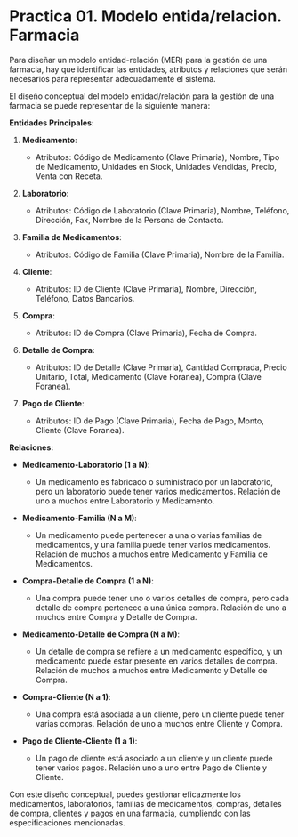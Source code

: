 # Practica 01. Modelo entida/relacion. Farmacia

Para diseñar un modelo entidad-relación (MER) para la gestión de una farmacia, hay que identificar las entidades, atributos y relaciones que serán necesarios para representar adecuadamente el sistema.

El diseño conceptual del modelo entidad/relación para la gestión de una farmacia se puede representar de la siguiente manera:

**Entidades Principales:**

1. **Medicamento**:
   - Atributos: Código de Medicamento (Clave Primaria), Nombre, Tipo de Medicamento, Unidades en Stock, Unidades Vendidas, Precio, Venta con Receta.

2. **Laboratorio**:
   - Atributos: Código de Laboratorio (Clave Primaria), Nombre, Teléfono, Dirección, Fax, Nombre de la Persona de Contacto.

3. **Familia de Medicamentos**:
   - Atributos: Código de Familia (Clave Primaria), Nombre de la Familia.

4. **Cliente**:
   - Atributos: ID de Cliente (Clave Primaria), Nombre, Dirección, Teléfono, Datos Bancarios.

5. **Compra**:
   - Atributos: ID de Compra (Clave Primaria), Fecha de Compra.

6. **Detalle de Compra**:
   - Atributos: ID de Detalle (Clave Primaria), Cantidad Comprada, Precio Unitario, Total, Medicamento (Clave Foranea), Compra (Clave Foranea).

7. **Pago de Cliente**:
   - Atributos: ID de Pago (Clave Primaria), Fecha de Pago, Monto, Cliente (Clave Foranea).

**Relaciones:**

- **Medicamento-Laboratorio (1 a N)**:
  - Un medicamento es fabricado o suministrado por un laboratorio, pero un laboratorio puede tener varios medicamentos. Relación de uno a muchos entre Laboratorio y Medicamento.

- **Medicamento-Familia (N a M)**:
  - Un medicamento puede pertenecer a una o varias familias de medicamentos, y una familia puede tener varios medicamentos. Relación de muchos a muchos entre Medicamento y Familia de Medicamentos.

- **Compra-Detalle de Compra (1 a N)**:
  - Una compra puede tener uno o varios detalles de compra, pero cada detalle de compra pertenece a una única compra. Relación de uno a muchos entre Compra y Detalle de Compra.

- **Medicamento-Detalle de Compra (N a M)**:
  - Un detalle de compra se refiere a un medicamento específico, y un medicamento puede estar presente en varios detalles de compra. Relación de muchos a muchos entre Medicamento y Detalle de Compra.

- **Compra-Cliente (N a 1)**:
  - Una compra está asociada a un cliente, pero un cliente puede tener varias compras. Relación de uno a muchos entre Cliente y Compra.

- **Pago de Cliente-Cliente (1 a 1)**:
  - Un pago de cliente está asociado a un cliente y un cliente puede tener varios pagos. Relación uno a uno entre Pago de Cliente y Cliente.

Con este diseño conceptual, puedes gestionar eficazmente los medicamentos, laboratorios, familias de medicamentos, compras, detalles de compra, clientes y pagos en una farmacia, cumpliendo con las especificaciones mencionadas.